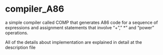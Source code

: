 # compiler_A86
a simple compiler called COMP that generates A86 code for a sequence of expressions and assignment statements that involve “+”,” *” and “power” operations.

All of the details about implementation are explained in detail at the description file

